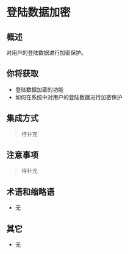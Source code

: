 # 登陆数据加密

## 概述

对用户的登陆数据进行加密保护。

## 你将获取

- 登陆数据加密的功能
- 如何在系统中对用户的登陆数据进行加密保护


## 集成方式

> 待补充

## 注意事项

> 待补充

## 术语和缩略语

- 无

## 其它

- 无
